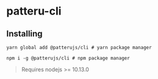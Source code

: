 # patteru-cli

## Installing

```shell script
yarn global add @patterujs/cli # yarn package manager

npm i -g @patterujs/cli # npm package manager
```

> Requires nodejs >= 10.13.0
